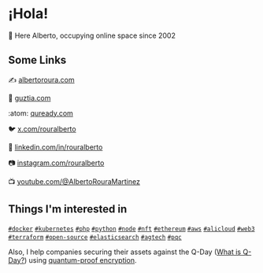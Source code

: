 # ¡Hola!

:wave: Here Alberto, occupying online space since 2002

## Some Links

:writing_hand: [albertoroura.com](https://albertoroura.com/)

:toolbox: [guztia.com](https://guztia.com)

:atom: [quready.com](https://quready.com)

:bird: [x.com/rouralberto](https://x.com/rouralberto)

:office: [linkedin.com/in/rouralberto](https://www.linkedin.com/in/rouralberto/)

:camera: [instagram.com/rouralberto](https://www.instagram.com/rouralberto/)

:tv: [youtube.com/@AlbertoRouraMartinez](https://www.youtube.com/@rouralberto)

## Things I'm interested in

[`#docker`](https://github.com/topics/docker)
[`#kubernetes`](https://github.com/topics/kubernetes)
[`#php`](https://github.com/topics/php)
[`#python`](https://github.com/topics/python)
[`#node`](https://github.com/topics/node)
[`#nft`](https://github.com/topics/nft)
[`#ethereum`](https://github.com/topics/ethereum)
[`#aws`](https://github.com/topics/aws)
[`#alicloud`](https://github.com/topics/alicloud)
[`#web3`](https://github.com/topics/web3)
[`#terraform`](https://github.com/topics/terraform)
[`#open-source`](https://github.com/topics/open-source)
[`#elasticsearch`](https://github.com/topics/elasticsearch)
[`#agtech`](https://github.com/topics/agtech)
[`#pqc`](https://github.com/topics/pqc)

Also, I help companies securing their assets against the Q-Day ([What is Q-Day?](https://quready.com/what-is-q-day/))
using [quantum-proof encryption](https://quready.com).
